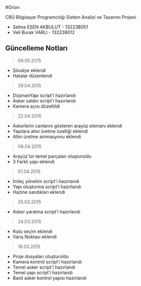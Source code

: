 #Orion

CBÜ Bilgisayar Programcılığı Sistem Analizi ve Tasarımı Projesi

*  Selma ESEN AKBULUT - 132238051
*  Veli Burak VARLI - 132238012

## Güncelleme Notları

> 06.05.2015
*  Şövalye eklendi
*  Hatalar düzenlendi

> 29.04.2015
*  DüşmanYapı script'i hazırlandı
*  Asker saldırı script'i hazırlandı
*  Kamera açısı düzeltildi

> 22.04.2015
*  Askerlerin canlarını gösteren arayüz elemanı eklendi
*  Yapılara altın üretme özelliği eklendi
*  Altın üretme animasyonu eklendi

> 08.04.2015
*  Arayüz'ün temel parçaları oluşturuldu
*  3 Farklı yapı eklendi

> 01.04.2015
*  İmleç yönetim script'i hazırlandı
*  Yapı oluşturma script'i hazırlandı
*  Hazine sandıkları eklendi

> 25.03.2015
*  Asker yaratma script'i hazırlandı

> 24.03.2015
*  Kutu seçim eklendi
*  Varış Noktası eklendi

> 18.03.2015
*  Proje dosyaları oluşturuldu
*  Kamera kontrol script'i hazırlandı
*  Temel asker script'i hazırlandı
*  Temel yapı script'i hazırlandı
*  Basit asker kontrol yapısı hazırlandı
